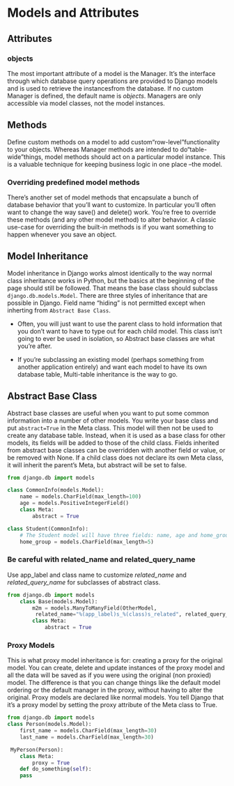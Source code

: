 # Models and Attributes

## Attributes

### objects

The most important attribute of a model is the Manager. It’s the interface through which database
query operations are provided to Django models and is used to retrieve the instancesfrom the database.
If no custom Manager is defined, the default name is *objects*. Managers are only accessible via model
classes, not the model instances.

## Methods

Define custom methods on a model to add custom“row-level”functionality to your objects. Whereas Manager
methods are intended to do“table-wide”things, model methods should act on a particular model instance.
This is a valuable technique for keeping business logic in one place –the model.

### Overriding predefined model methods

There’s another set of model methods that encapsulate a bunch of database behavior that you’ll want to
customize. In particular you’ll often want to change the way save() and delete() work.
You’re free to override these methods (and any other model method) to alter behavior.
A classic use-case for overriding the built-in methods is if you want something to happen whenever you save
an object.

## Model Inheritance

Model inheritance in Django works almost identically to the way normal class inheritance works in Python,
but the basics at the beginning of the page should still be followed. That means the base class should subclass `django.db.models.Model`.
There are three styles of inheritance that are possible in Django. Field name “hiding” is not permitted except when inherting from `Abstract Base Class`.

* Often, you will just want to use the parent class to hold information that you don’t want to have
    to type out for each child model. This class isn’t going to ever be used in isolation, so Abstract base classes are what you’re after.

* If you’re subclassing an existing model (perhaps something from another application entirely) and want each model to have its own database    table, Multi-table inheritance is the way to go.

## Abstract Base Class

Abstract base classes are useful when you want to put some common information into a number of other
models. You write your base class and put `abstract=True` in the Meta class. This model will then not be
used to create any database table. Instead, when it is used as a base class for other models, its fields will be
added to those of the child class. Fields inherited from abstract base classes can be overridden with another field or value, or be removed with None. If a child class does not declare its own Meta class, it will inherit the parent’s Meta, but abstract will be set to false.

```python
from django.db import models

class CommonInfo(models.Model):
    name = models.CharField(max_length=100)
    age = models.PositiveIntegerField()
    class Meta:
        abstract = True

class Student(CommonInfo):
    # The Student model will have three fields: name, age and home_group
    home_group = models.CharField(max_length=5)
```

### Be careful with related_name and related_query_name

Use app_label and class name to customize *related_name* and *related_query_name* for subclasses of abstract class.

```python
from django.db import models
    class Base(models.Model):
        m2m = models.ManyToManyField(OtherModel,
         related_name="%(app_label)s_%(class)s_related", related_query_name="%(app_label)s_%(class)ss",)
        class Meta:
            abstract = True
```

### Proxy Models

This is what proxy model inheritance is for: creating a proxy for the original model. You can create, delete
and update instances of the proxy model and all the data will be saved as if you were using the original (non proxied) model. The difference is that you can change things like the default model ordering or the default manager in the proxy, without having to alter the original.
Proxy models are declared like normal models. You tell Django that it’s a proxy model by setting the proxy
attribute of the Meta class to True.

```python
from django.db import models
class Person(models.Model):
    first_name = models.CharField(max_length=30)
    last_name = models.CharField(max_length=30)

 MyPerson(Person):
    class Meta:
        proxy = True
    def do_something(self):
    pass
```

